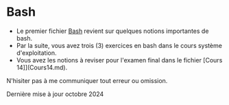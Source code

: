 # Bash


- Le premier fichier [Bash](Bash.md) revient sur quelques notions importantes de bash.
- Par la suite, vous avez trois (3) exercices en bash dans le cours système d'exploitation.
- Vous avez les notions à reviser pour l'examen final dans le fichier [Cours 14]](Cours14.md).

N'hisiter pas à me communiquer tout erreur ou omission.

Dernière mise à jour octobre 2024

